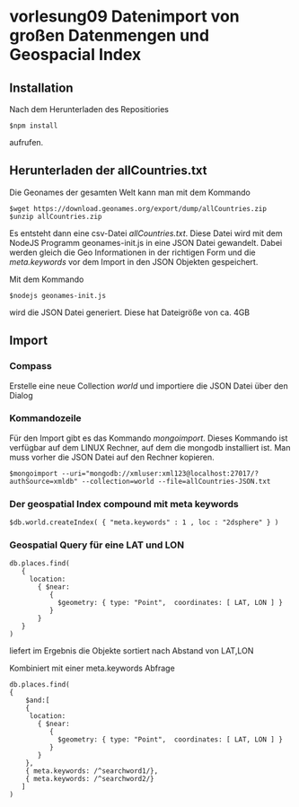 # vorlesung09 Datenimport von großen Datenmengen und Geospacial Index

## Installation

Nach dem Herunterladen des Repositiories
```
$npm install
```
aufrufen.

## Herunterladen der allCountries.txt

Die Geonames der gesamten Welt kann man mit dem Kommando

```
$wget https://download.geonames.org/export/dump/allCountries.zip
$unzip allCountries.zip
```

Es entsteht dann eine csv-Datei *allCountries.txt*. Diese Datei wird mit dem NodeJS Programm geonames-init.js in eine JSON Datei gewandelt. Dabei werden gleich die Geo Informationen in der richtigen Form und die *meta.keywords* vor dem Import in den JSON Objekten gespeichert.

Mit dem Kommando
```
$nodejs geonames-init.js
```
wird die JSON Datei generiert. Diese hat Dateigröße von ca. 4GB

## Import

### Compass

Erstelle eine neue Collection *world* und importiere die JSON Datei über den Dialog

### Kommandozeile

Für den Import gibt es das Kommando *mongoimport*. Dieses Kommando ist verfügbar auf dem LINUX Rechner, auf dem die mongodb installiert ist. Man muss vorher die JSON Datei auf den Rechner kopieren.

```
$mongoimport --uri="mongodb://xmluser:xml123@localhost:27017/?authSource=xmldb" --collection=world --file=allCountries-JSON.txt
```

### Der geospatial Index compound mit meta keywords

```
$db.world.createIndex( { "meta.keywords" : 1 , loc : "2dsphere" } )

```

### Geospatial Query für eine LAT und LON

```
db.places.find(
   {
     location:
       { $near:
          {
            $geometry: { type: "Point",  coordinates: [ LAT, LON ] }
          }
       }
   }
)
```
liefert im Ergebnis die Objekte sortiert nach Abstand von LAT,LON

Kombiniert mit einer meta.keywords Abfrage
```
db.places.find(
{
    $and:[
    {
     location:
       { $near:
          {
            $geometry: { type: "Point",  coordinates: [ LAT, LON ] }
          }
       }
    },
    { meta.keywords: /^searchword1/},
    { meta.keywords: /^searchword2/}
   ]
)
```





